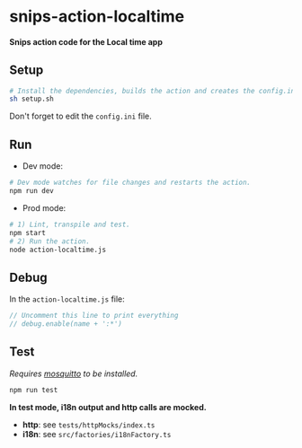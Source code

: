 # snips-action-localtime
#### Snips action code for the Local time app

## Setup

```sh
# Install the dependencies, builds the action and creates the config.ini file.
sh setup.sh
```

Don't forget to edit the `config.ini` file.

## Run

- Dev mode:

```sh
# Dev mode watches for file changes and restarts the action.
npm run dev
```

- Prod mode:

```sh
# 1) Lint, transpile and test.
npm start
# 2) Run the action.
node action-localtime.js
```

## Debug

In the `action-localtime.js` file:

```js
// Uncomment this line to print everything
// debug.enable(name + ':*')
```

## Test

*Requires [mosquitto](https://mosquitto.org/download/) to be installed.*

```sh
npm run test
```

**In test mode, i18n output and http calls are mocked.**

- **http**: see `tests/httpMocks/index.ts`
- **i18n**: see `src/factories/i18nFactory.ts`
